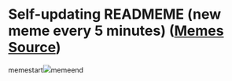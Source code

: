 # Self-updating READMEME (new meme every 5 minutes) ([Memes Source](https://bramses.notion.site/a49c1e962b7646879176ac3b327b6533?v=4d1eda54b170483cb03a40f257231764))

memestart![](https://www.notion.so/image/https%3A%2F%2Fs3-us-west-2.amazonaws.com%2Fsecure.notion-static.com%2F953efd8c-fce2-4685-9112-37636757ea24%2F4861BDF1-A671-44B4-B6BE-243A7F66D7D9.jpeg?table=block&id=045b2376-3190-4a8f-b018-36f89f9a3c94&cache=v2)memeend
